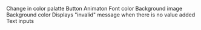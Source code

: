 Change in color palatte
Button Animaton
Font color
Background image 
Background color
Displays "invalid" message when there is no value added
Text inputs